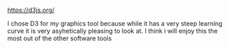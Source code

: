 https://d3js.org/

I chose D3 for my graphics tool because while it has a very steep learning curve it is very asyhetically pleasing to look at. I think i will enjoy this the most out of the other software tools
